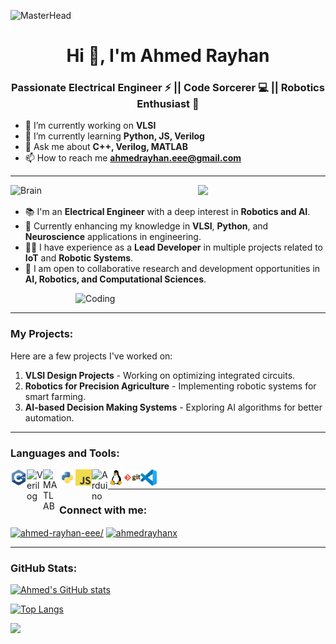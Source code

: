 <!-- Master Header -->
![MasterHead](https://user-images.githubusercontent.com/74038190/225813708-98b745f2-7d22-48cf-9150-083f1b00d6c9.gif)

<h1 align="center">Hi 👋, I'm Ahmed Rayhan</h1>
<h3 align="center">Passionate Electrical Engineer ⚡ || Code Sorcerer 💻 || Robotics Enthusiast 🤖</h3>

<!-- About me section -->
- 🔭 I’m currently working on **VLSI**
- 🌱 I’m currently learning **Python, JS, Verilog**
- 💬 Ask me about **C++, Verilog, MATLAB**
- 📫 How to reach me **ahmedrayhan.eee@gmail.com**

---

<!-- New Template Content -->
<img align="left" alt="Brain" width="300" src="http://gifimage.net/wp-content/uploads/2017/10/cerebro-gif-tumblr-3.gif">
<img src="https://github.com/vimalverma558/vimalverma558/blob/v2/img/hello.gif" width="20%">

- 📚 I'm an **Electrical Engineer** with a deep interest in **Robotics and AI**.
- 🧠 Currently enhancing my knowledge in **VLSI**, **Python**, and **Neuroscience** applications in engineering.
- 👨‍💻 I have experience as a **Lead Developer** in multiple projects related to **IoT** and **Robotic Systems**.
- 🤖 I am open to collaborative research and development opportunities in **AI, Robotics, and Computational Sciences**.

<img align="right" alt="Coding" width="400" src="https://cdn.dribbble.com/users/2646423/screenshots/5507196/computer.gif">
<br />

---

### My Projects:
Here are a few projects I've worked on:

1. **VLSI Design Projects** - Working on optimizing integrated circuits.
2. **Robotics for Precision Agriculture** - Implementing robotic systems for smart farming.
3. **AI-based Decision Making Systems** - Exploring AI algorithms for better automation.

---

### Languages and Tools:

<img align="left" alt="C++" width="26px" src="https://raw.githubusercontent.com/github/explore/80688e429a7d4ef2fca1e82350fe8e3517d3494d/topics/cpp/cpp.png" />
<img align="left" alt="Verilog" width="26px" src="https://i.postimg.cc/1tYwQk14/verilog.png" />
<img align="left" alt="MATLAB" width="26px" src="https://upload.wikimedia.org/wikipedia/commons/2/21/Matlab_Logo.png" />
<img align="left" alt="Python" width="26px" src="https://raw.githubusercontent.com/github/explore/80688e429a7d4ef2fca1e82350fe8e3517d3494d/topics/python/python.png" />
<img align="left" alt="JavaScript" width="26px" src="https://raw.githubusercontent.com/github/explore/80688e429a7d4ef2fca1e82350fe8e3517d3494d/topics/javascript/javascript.png" />
<img align="left" alt="Arduino" width="26px" src="https://cdn.worldvectorlogo.com/logos/arduino-1.svg" />
<img align="left" alt="Linux" width="26px" src="https://raw.githubusercontent.com/github/explore/80688e429a7d4ef2fca1e82350fe8e3517d3494d/topics/linux/linux.png" />
<img align="left" alt="Git" width="26px" src="https://raw.githubusercontent.com/github/explore/80688e429a7d4ef2fca1e82350fe8e3517d3494d/topics/git/git.png" />
<img align="left" alt="VS Code" width="26px" src="https://raw.githubusercontent.com/github/explore/80688e429a7d4ef2fca1e82350fe8e3517d3494d/topics/visual-studio-code/visual-studio-code.png" />
<br />

---

### Connect with me:

<p align="left">
  <a href="https://linkedin.com/in/ahmed-rayhan-eee/" target="blank"><img align="center" src="https://raw.githubusercontent.com/rahuldkjain/github-profile-readme-generator/master/src/images/icons/Social/linked-in-alt.svg" alt="ahmed-rayhan-eee/" height="30" width="40" /></a>
  <a href="https://fb.com/ahmedrayhanx" target="blank"><img align="center" src="https://raw.githubusercontent.com/rahuldkjain/github-profile-readme-generator/master/src/images/icons/Social/facebook.svg" alt="ahmedrayhanx" height="30" width="40" /></a>
</p>

---

### GitHub Stats:

[![Ahmed's GitHub stats](https://github-readme-stats.vercel.app/api?username=ahmed-rayhan&theme=graywhite&show_icons=true)](https://github.com/ahmed-rayhan/github-readme-stats)

[![Top Langs](https://github-readme-stats.vercel.app/api/top-langs/?username=ahmed-rayhan&layout=compact&theme=graywhite)](https://github.com/ahmed-rayhan/github-readme-stats)

<img src="https://media.giphy.com/media/jpVnC65DmYeyRL4LHS/giphy.gif" width="20%">
